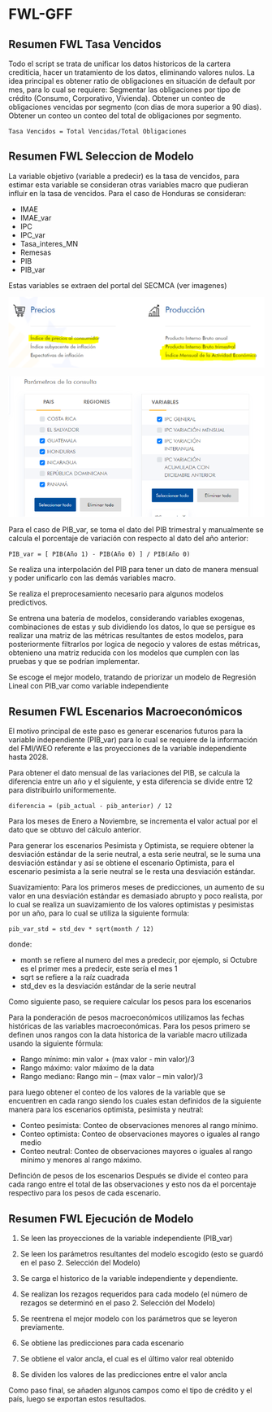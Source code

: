 # FWL-GFF 

## Resumen FWL Tasa Vencidos
Todo el script se trata de unificar los datos historicos de la cartera crediticia, 
hacer un tratamiento de los datos, eliminando valores nulos.
La idea principal es obtener ratio de obligaciones en situación de default por mes,
para lo cual se requiere:
    Segmentar las obligaciones por tipo de crédito (Consumo, Corporativo, Vivienda).
    Obtener un conteo de obligaciones vencidas por segmento (con dias de mora superior a 90 dias).
    Obtener un conteo un conteo del total de obligaciones por segmento.

    Tasa Vencidos = Total Vencidas/Total Obligaciones


## Resumen FWL Seleccion de Modelo 

La variable objetivo (variable a predecir) es la tasa de vencidos, para estimar esta variable se consideran otras variables macro que pudieran influir en la tasa de vencidos.
Para el caso de Honduras se consideran: 
- IMAE
- IMAE_var
- IPC
- IPC_var
- Tasa_interes_MN
- Remesas
- PIB
- PIB_var

Estas variables se extraen del portal del SECMCA (ver imagenes)

![portal SECMCA](img/image003.png)

![portal SECMCA](img/image004.png)

Para el caso de PIB_var, se toma el dato del PIB trimestral y manualmente se calcula el porcentaje de variación con respecto al dato del año anterior:

    PIB_var = [ PIB(Año 1) - PIB(Año 0) ] / PIB(Año 0)

Se realiza una interpolación del PIB para tener un dato de manera mensual y poder unificarlo con las demás variables macro.

Se realiza el preprocesamiento necesario para algunos modelos predictivos.

Se entrena una batería de modelos, considerando variables exogenas, 
combinaciones de estas y sub dividiendo los datos, lo que se persigue es realizar una matriz de las métricas resultantes de estos modelos, 
para posteriormente filtrarlos por logica de negocio y valores de estas métricas, obtenieno una matriz reducida con los modelos que cumplen con las pruebas y que se podrían implementar.

Se escoge el mejor modelo, tratando de priorizar un modelo de Regresión Lineal
con PIB_var como variable independiente 

## Resumen FWL Escenarios Macroeconómicos

El motivo principal de este paso es generar escenarios futuros para la variable independiente (PIB_var)
para lo cual se requiere de la información del FMI/WEO referente e las proyecciones de la variable independiente hasta 2028.

Para obtener el dato mensual de las variaciones del PIB, se calcula la diferencia entre un año y el siguiente, y esta diferencia se divide entre 12 para distribuirlo uniformemente.
    
    diferencia = (pib_actual - pib_anterior) / 12
Para los meses de Enero a Noviembre, se incrementa el valor actual por el dato que se obtuvo del cálculo anterior.

Para generar los escenarios Pesimista y Optimista, se requiere obtener la desviación estándar de la serie neutral, a esta serie neutral, se le suma una desviación estándar y así se obtiene el escenario Optimista, para el escenario pesimista a la serie neutral se le resta una desviación estándar.

Suavizamiento:
Para los primeros meses de predicciones, un aumento de su valor en una desviación estándar es demasiado abrupto y poco realista,
por lo cual se realiza un suavizamiento de los valores optimistas y pesimistas por un año, para lo cual se utiliza la siguiente formula:
    
    pib_var_std = std_dev * sqrt(month / 12) 

donde:
- month se refiere al numero del mes a predecir, por ejemplo, si Octubre es el primer mes a predecir, este sería el mes 1
- sqrt se refiere a la raíz cuadrada
- std_dev es la desviación estándar de la serie neutral

Como siguiente paso, se requiere calcular los pesos para los escenarios

Para la ponderación de pesos macroeconómicos utilizamos las fechas históricas de las variables macroeconómicas. Para los pesos primero se definen unos rangos con la data historica de la variable macro utilizada usando la siguiente fórmula:
- Rango mínimo: min valor  + (max valor - min valor)/3
- Rango máximo: valor máximo de la data
- Rango mediano: Rango min – (max valor – min valor)/3
  
para luego obtener el conteo de los valores de la variable que se encuentren en cada rango siendo los cuales estan definidos de la siguiente manera para los escenarios optimista, pesimista y neutral:

- Conteo pesimista: Conteo de observaciones menores al rango mínimo.
- Conteo optimista: Conteo de observaciones mayores o iguales al rango medio
- Conteo neutral: Conteo de observaciones mayores o iguales al rango mínimo y menores al rango máximo.
 

Definción de pesos de los escenarios
Después se divide el conteo para cada rango entre el total de las observaciones y esto nos da el porcentaje respectivo para los pesos de cada escenario.

## Resumen FWL Ejecución de Modelo

1. Se leen las proyecciones de la variable independiente (PIB_var) 
2. Se leen los parámetros resultantes del modelo escogido (esto se guardó en el paso 2. Selección del Modelo) 
3. Se carga el historico de la variable independiente y dependiente. 
4. Se realizan los rezagos requeridos para cada modelo (el número de rezagos se determinó en el paso 2. Selección del Modelo)

5. Se reentrena el mejor modelo con los parámetros que se leyeron previamente.
6. Se obtiene las predicciones para cada escenario

7. Se obtiene el valor ancla, el cual es el último valor real obtenido
8. Se dividen los valores de las predicciones entre el valor ancla

Como paso final, se añaden algunos campos como el tipo de crédito y el país, luego se exportan estos resultados.
